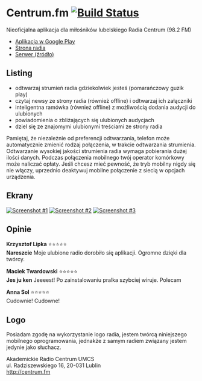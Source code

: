 # Centrum.fm [![Build Status](https://travis-ci.org/indywidualny/Centrum.fm.svg?branch=master)](https://travis-ci.org/indywidualny/Centrum.fm)

Nieoficjalna aplikacja dla miłośników lubelskiego Radia Centrum (98.2 FM)

* [Aplikacja w Google Play](https://play.google.com/store/apps/details?id=org.indywidualni.centrumfm)
* [Strona radia](http://centrum.fm/)
* [Serwer (źródło)](/server)

## Listing
* odtwarzaj strumień radia gdziekolwiek jesteś (pomarańczowy guzik play)
* czytaj newsy ze strony radia (również offline) i odtwarzaj ich załączniki
* inteligentna ramówka (również offline) z możliwością dodania audycji do ulubionych
* powiadomienia o zbliżających się ulubionych audycjach
* dziel się ze znajomymi ulubionymi treściami ze strony radia

Pamiętaj, że niezależnie od preferencji odtwarzania, telefon może automatycznie zmienić rodzaj połączenia, w trakcie odtwarzania strumienia. Odtwarzanie wysokiej jakości strumienia radia wymaga pobierania dużej ilości danych. Podczas połączenia mobilnego twój operator komórkowy może naliczać opłaty. Jeśli chcesz mieć pewność, że tryb mobilny nigdy się nie włączy, uprzednio deaktywuj mobilne połączenie z siecią w opcjach urządzenia.

## Ekrany
[![Screenshot #1](http://indywidualny.github.io/centrumfm/scrot1_thumbnail.webp)](http://indywidualny.github.io/centrumfm/scrot1.webp) [![Screenshot #2](http://indywidualny.github.io/centrumfm/scrot2_thumbnail.webp)](http://indywidualny.github.io/centrumfm/scrot2.webp) [![Screenshot #3](http://indywidualny.github.io/centrumfm/scrot3_thumbnail.webp)](http://indywidualny.github.io/centrumfm/scrot3.webp)

## Opinie
**Krzysztof Lipka** :star::star::star::star::star:  
**Nareszcie** Moje ulubione radio dorobiło się aplikacji. Ogromne dzięki dla twórcy.

**Maciek Twardowski** :star::star::star::star::star:  
**Jes ju ken** Jeeeest! Po zainstalowaniu pralka szybciej wiruje. Polecam

**Anna Sol** :star::star::star::star::star:  
Cudownie! Cudowne!

## Logo
Posiadam zgodę na wykorzystanie logo radia, jestem twórcą niniejszego mobilnego oprogramowania, jednakże z samym radiem związany jestem jedynie jako słuchacz.

Akademickie Radio Centrum UMCS  
ul. Radziszewskiego 16, 20-031 Lublin  
http://centrum.fm
